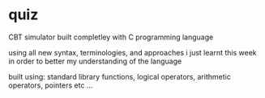 # quiz

CBT simulator built completley with C programming language

using all new syntax, terminologies, and approaches i just learnt this week in order to better my understanding of the language

built using:
standard library functions,
logical operators,
arithmetic operators,
pointers etc ...
